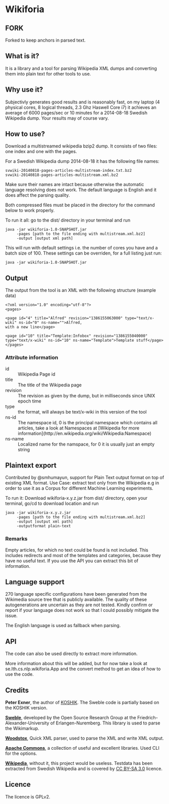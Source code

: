 Wikiforia
=========

FORK
-----
Forked to keep anchors in parsed text.

What is it?
-----------
It is a library and a tool for parsing Wikipedia XML dumps and converting them into plain text for other tools to use.

Why use it?
-----------
Subjectivly generates good results and is reasonably fast, on my laptop (4 physical cores, 8 logical threads, 2.3 Ghz Haswell Core i7) it achieves an average of 6000 pages/sec or 10 minutes for a 2014-08-18 Swedish Wikipedia dump. Your results may of course vary.

How to use?
-----------
Download a multistreamed wikipedia bzip2 dump. It consists of two files: one index and one with the pages.

For a Swedish Wikipedia dump 2014-08-18 it has the following file names:

	svwiki-20140818-pages-articles-multistream-index.txt.bz2
	svwiki-20140818-pages-articles-multistream.xml.bz2

Make sure their names are intact because otherwise the automatic language resolving does not work. The default language is English and it does affect the parsing quality.

Both compressed files must be placed in the directory for the command below to work properly.

To run it all: go to the dist/ directory in your terminal and run

	java -jar wikiforia-1.0-SNAPSHOT.jar 
	     -pages [path to the file ending with multistream.xml.bz2] 
	     -output [output xml path]

This will run with default settings i.e. the number of cores you have and a batch size of 100. These settings can be overriden, for a full listing just run:

	java -jar wikiforia-1.0-SNAPSHOT.jar

Output
------
The output from the tool is an XML with the following structure (example data)

	<?xml version="1.0" encoding="utf-8"?>
	<pages>
	
	<page id="4" title="Alfred" revision="1386155063000" type="text/x-wiki" ns-id="0" ns-name="">Alfred, 
	with a new line</page>
	
	<page id="10" title="Template:Infobox" revision="1386155040000" type="text/x-wiki" ns-id="10" ns-name="Template">Template stuff</page>
	</pages>

### Attribute information ###
<dl>
  <dt>id</dt>
  <dd>Wikipedia Page id</dd>

  <dt>title</dt>
  <dd>The title of the Wikipedia page</dd>
  
  <dt>revision</dt>
  <dd>The revision as given by the dump, but in milliseconds since UNIX epoch time</dd>
  
  <dt>type</dt>
  <dd>the format, will always be text/x-wiki in this version of the tool</dd>
  
  <dt>ns-id</dt>
  <dd>The namespace id, 0 is the principal namespace which contains all articles, take a look at Namespaces at [Wikipedia for more information](http://en.wikipedia.org/wiki/Wikipedia:Namespace)</dd>
  
  <dt>ns-name</dt>
  <dd>Localized name for the namspace, for 0 it is usually just an empty string</dd>
</dl>

Plaintext export
----------------
Contributed by @smhumayun, support for Plain Text output format on top of existing XML format.
Use Case: extract text only from the Wikipedia e.g in order to use it as a Corpus for different Machine Learning experiments.

To run it: Download wikiforia-x.y.z.jar from dist/ directory, open your terminal, go/cd to download location and run

	java -jar wikiforia-x.y.z.jar 
	     -pages [path to the file ending with multistream.xml.bz2] 
	     -output [output xml path]
	     -outputformat plain-text

### Remarks ###
Empty articles, for which no text could be found is not included. This includes redirects and most of the templates and categories, because they have no useful text. If you use the API you can extract this bit of information.

Language support
----------------
270 language specific configurations have been generated from the Wikimedia source tree that is publicly available. The quality of these autogenerations are uncertain as they are not tested. Kindly confirm or report if your language does not work so that I could possibly mitigate the issue.

The English language is used as fallback when parsing.

API
---
The code can also be used directly to extract more information.

More information about this will be added, but for now take a look at se.lth.cs.nlp.wikiforia.App and the convert method to get an idea of how to use the code.

Credits
-------
**Peter Exner**, the author of [KOSHIK](https://github.com/peterexner/KOSHIK). The Sweble code is partially based on the KOSHIK version.

**[Sweble](http://sweble.org)**, developed by the Open Source Research Group at the Friedrich-Alexander-University of Erlangen-Nuremberg. This library is used to parse the Wikimarkup.

**[Woodstox](http://woodstox.codehaus.org)**, Quick XML parser, used to parse the XML and write XML output.

**[Apache Commons](http://commons.apache.org)**, a collection of useful and excellent libraries. Used CLI for the options.

**[Wikipedia](http://www.wikipedia.org)**, without it, this project would be useless. Testdata has been extracted from Swedish Wikipedia and is covered by [CC BY-SA 3.0](http://creativecommons.org/licenses/by-sa/3.0/deed.en) licence.

Licence
-------
The licence is GPLv2.
